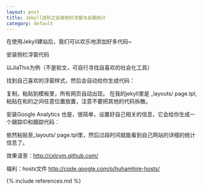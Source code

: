```yaml
---
layout: post
title: Jekyll进阶之安装侧栏浮窗与谷歌统计
category: default
---
```


在使用Jekyll建站后，我们可以欢乐地添加好多代码~

安装侧栏浮窗代码

以JiaThis为例（不是软文，可自行寻找自喜欢的社会化工具）

 找到自己喜欢的浮窗样式，然后会自动给你生成代码：
    
<!-- JiaThis Button BEGIN -->
<script type="text/javascript">
var jiathis_config = {data_track_clickback:'true'};
</script>
<script type="text/javascript" src="http://v3.jiathis.com/code_mini/jiathis_r.js?btn=r2.gif&amp;uid=1344352160442869" charset="utf-8"></script>
<!-- JiaThis Button END -->

复制，粘贴到模板里，所有网页自动出现。
在我的jekyll里是 _layouts/ page.tpl,粘贴在<body>和</body>的之间任意位置放置，注意不要把其他的代码拆散。

安装Google Analytics
也是，很简单，设置好自己相关的信息，它会给你生成一个跟踪ID和跟踪代码：

<script type="text/javascript">

  var _gaq = _gaq || [];
  _gaq.push(['_setAccount', '这里是你的跟踪ID']);
  _gaq.push(['_trackPageview']);

  (function() {
    var ga = document.createElement('script'); ga.type = 'text/javascript'; ga.async = true;
    ga.src = ('https:' == document.location.protocol ? 'https://ssl' : 'http://www') + '.google-analytics.com/ga.js';
    var s = document.getElementsByTagName('script')[0]; s.parentNode.insertBefore(ga, s);
  })();

</script>

依然粘贴至_layouts/ page.tpl里，然后过段时间就能看到自己网站的详细的统计信息了。

效果请至：http://cxlcym.github.com/

福利：hosts文件
http://code.google.com/p/huhamhire-hosts/

{% include references.md %}
